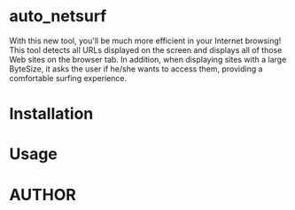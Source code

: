 # auto_netsurf
With this new tool, you'll be much more efficient in your Internet browsing!
This tool detects all URLs displayed on the screen and displays all of those Web sites on the browser tab. In addition, when displaying sites with a large ByteSize, it asks the user if he/she wants to access them, providing a comfortable surfing experience.
# Installation

# Usage

# AUTHOR
